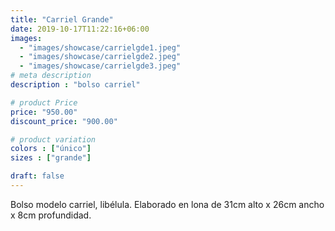 ```yaml
---
title: "Carriel Grande"
date: 2019-10-17T11:22:16+06:00
images: 
  - "images/showcase/carrielgde1.jpeg"
  - "images/showcase/carrielgde2.jpeg"
  - "images/showcase/carrielgde3.jpeg"
# meta description
description : "bolso carriel"

# product Price
price: "950.00"
discount_price: "900.00"

# product variation
colors : ["único"]
sizes : ["grande"]

draft: false
---
```

Bolso modelo carriel, libélula. Elaborado en lona de 31cm alto x 26cm ancho x 8cm profundidad.